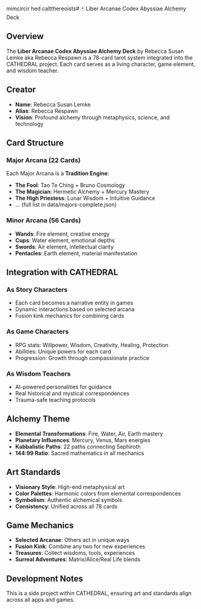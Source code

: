 mimcircir hed caltthereoists# 🃏 Liber Arcanae Codex Abyssiae Alchemy Deck

## Overview
The **Liber Arcanae Codex Abyssiae Alchemy Deck** by Rebecca Susan Lemke aka Rebecca Respawn is a 78-card tarot system integrated into the CATHEDRAL project. Each card serves as a living character, game element, and wisdom teacher.

## Creator
- **Name**: Rebecca Susan Lemke
- **Alias**: Rebecca Respawn
- **Vision**: Profound alchemy through metaphysics, science, and technology

## Card Structure

### Major Arcana (22 Cards)
Each Major Arcana is a **Tradition Engine**:
- **The Fool**: Tao Te Ching + Bruno Cosmology
- **The Magician**: Hermetic Alchemy + Mercury Mastery
- **The High Priestess**: Lunar Wisdom + Intuitive Guidance
- ... (full list in data/majors-complete.json)

### Minor Arcana (56 Cards)
- **Wands**: Fire element, creative energy
- **Cups**: Water element, emotional depths
- **Swords**: Air element, intellectual clarity
- **Pentacles**: Earth element, material manifestation

## Integration with CATHEDRAL

### As Story Characters
- Each card becomes a narrative entity in games
- Dynamic interactions based on selected arcana
- Fusion kink mechanics for combining cards

### As Game Characters
- RPG stats: Willpower, Wisdom, Creativity, Healing, Protection
- Abilities: Unique powers for each card
- Progression: Growth through compassionate practice

### As Wisdom Teachers
- AI-powered personalities for guidance
- Real historical and mystical correspondences
- Trauma-safe teaching protocols

## Alchemy Theme
- **Elemental Transformations**: Fire, Water, Air, Earth mastery
- **Planetary Influences**: Mercury, Venus, Mars energies
- **Kabbalistic Paths**: 22 paths connecting Sephiroth
- **144:99 Ratio**: Sacred mathematics in all mechanics

## Art Standards
- **Visionary Style**: High-end metaphysical art
- **Color Palettes**: Harmonic colors from elemental correspondences
- **Symbolism**: Authentic alchemical symbols
- **Consistency**: Unified across all 78 cards

## Game Mechanics
- **Selected Arcanae**: Others act in unique ways
- **Fusion Kink**: Combine any two for new experiences
- **Treasures**: Collect wisdoms, tools, experiences
- **Surreal Adventures**: Matrix/Alice/Real Life blends

## Development Notes
This is a side project within CATHEDRAL, ensuring art and standards align across all apps and games.